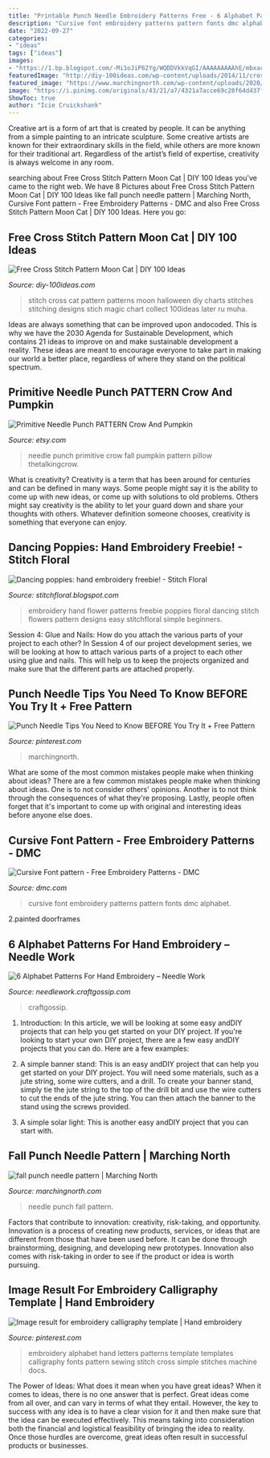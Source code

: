 ```yaml
---
title: "Printable Punch Needle Embroidery Patterns Free - 6 Alphabet Patterns For Hand Embroidery – Needle Work"
description: "Cursive font embroidery patterns pattern fonts dmc alphabet"
date: "2022-09-27"
categories:
- "ideas"
tags: ["ideas"]
images:
- "https://1.bp.blogspot.com/-Mi1oJiP62Yg/WQDDVkkVqGI/AAAAAAAAAhE/mbxacgQtuTMjvIQnAtCiBY1B5vQcpsnBgCEw/s1600/dancing_poppies_freebie.jpg"
featuredImage: "http://diy-100ideas.com/wp-content/uploads/2014/11/cross-stitch-free-pattern-cat-1.jpg"
featured_image: "https://www.marchingnorth.com/wp-content/uploads/2020/09/fall-punch-needle-pattern.jpg"
image: "https://i.pinimg.com/originals/43/21/a7/4321a7acce69c28f64d437f709ad57cc.jpg"
ShowToc: true
author: "Icie Cruickshank"
---
```



Creative art is a form of art that is created by people. It can be anything from a simple painting to an intricate sculpture. Some creative artists are known for their extraordinary skills in the field, while others are more known for their traditional art. Regardless of the artist’s field of expertise, creativity is always welcome in any room.

	

		
searching about Free Cross Stitch Pattern Moon Cat | DIY 100 Ideas you've came to the right web. We have 8 Pictures about Free Cross Stitch Pattern Moon Cat | DIY 100 Ideas like fall punch needle pattern | Marching North, Cursive Font pattern - Free Embroidery Patterns - DMC and also Free Cross Stitch Pattern Moon Cat | DIY 100 Ideas. Here you go:
		
    
## Free Cross Stitch Pattern Moon Cat | DIY 100 Ideas

<img loading=lazy src="http://diy-100ideas.com/wp-content/uploads/2014/11/cross-stitch-free-pattern-cat-1.jpg" onerror="this.onerror=null;this.src='https://tse1.mm.bing.net/th?id=OIP.1r9W6li-tcDomBzVeUVL2wHaHg&amp;pid=15.1';" alt="Free Cross Stitch Pattern Moon Cat | DIY 100 Ideas">

_Source: diy-100ideas.com_

>stitch cross cat pattern patterns moon halloween diy charts stitches stitching designs stich magic chart collect 100ideas later ru muha. 

	

Ideas are always something that can be improved upon andocoded. This is why we have the 2030 Agenda for Sustainable Development, which contains 21 ideas to improve on and make sustainable development a reality. These ideas are meant to encourage everyone to take part in making our world a better place, regardless of where they stand on the political spectrum.

    
## Primitive Needle Punch PATTERN Crow And Pumpkin

<img loading=lazy src="https://img1.etsystatic.com/007/0/5164549/il_570xN.371910317_5ixp.jpg" onerror="this.onerror=null;this.src='https://tse2.mm.bing.net/th?id=OIP.UlB-zyRVuRCDtXXUIvjZDQHaEi&amp;pid=15.1';" alt="Primitive Needle Punch PATTERN Crow And Pumpkin">

_Source: etsy.com_

>needle punch primitive crow fall pumpkin pattern pillow thetalkingcrow. 

	

What is creativity?
Creativity is a term that has been around for centuries and can be defined in many ways. Some people might say it is the ability to come up with new ideas, or come up with solutions to old problems. Others might say creativity is the ability to let your guard down and share your thoughts with others. Whatever definition someone chooses, creativity is something that everyone can enjoy.

    
## Dancing Poppies: Hand Embroidery Freebie! - Stitch Floral

<img loading=lazy src="https://1.bp.blogspot.com/-Mi1oJiP62Yg/WQDDVkkVqGI/AAAAAAAAAhE/mbxacgQtuTMjvIQnAtCiBY1B5vQcpsnBgCEw/s1600/dancing_poppies_freebie.jpg" onerror="this.onerror=null;this.src='https://tse4.mm.bing.net/th?id=OIP.Ojcuglo_31ecUOfSdrk0dgHaJ4&amp;pid=15.1';" alt="Dancing poppies: hand embroidery freebie! - Stitch Floral">

_Source: stitchfloral.blogspot.com_

>embroidery hand flower patterns freebie poppies floral dancing stitch flowers pattern designs easy stitchfloral simple beginners. 

	

Session 4: Glue and Nails: How do you attach the various parts of your project to each other?
In Session 4 of our project development series, we will be looking at how to attach various parts of a project to each other using glue and nails. This will help us to keep the projects organized and make sure that the different parts are attached properly.

    
## Punch Needle Tips You Need To Know BEFORE You Try It + Free Pattern

<img loading=lazy src="https://i.pinimg.com/originals/43/21/a7/4321a7acce69c28f64d437f709ad57cc.jpg" onerror="this.onerror=null;this.src='https://tse1.mm.bing.net/th?id=OIP.ulyss78iwIMXq56Z2AUkUQHaPi&amp;pid=15.1';" alt="Punch Needle Tips You Need to Know BEFORE You Try It + Free Pattern">

_Source: pinterest.com_

>marchingnorth. 

	

What are some of the most common mistakes people make when thinking about ideas?
There are a few common mistakes people make when thinking about ideas. One is to not consider others' opinions. Another is to not think through the consequences of what they're proposing. Lastly, people often forget that it's important to come up with original and interesting ideas before anyone else does.

    
## Cursive Font Pattern - Free Embroidery Patterns - DMC

<img loading=lazy src="https://static1.dmc.com/cache/p/a/pat0050_01_880x1322.jpg" onerror="this.onerror=null;this.src='https://tse1.mm.bing.net/th?id=OIP.sboW50jzmErWbFxA0nybcQHaLI&amp;pid=15.1';" alt="Cursive Font pattern - Free Embroidery Patterns - DMC">

_Source: dmc.com_

>cursive font embroidery patterns pattern fonts dmc alphabet. 

	

2.painted doorframes

    
## 6 Alphabet Patterns For Hand Embroidery – Needle Work

<img loading=lazy src="https://i1.wp.com/needlework.craftgossip.com/files/2020/07/11.jpg?resize=564%2C1248&amp;ssl=1" onerror="this.onerror=null;this.src='https://tse4.mm.bing.net/th?id=OIP.jVPN1aiaga2jSrfwc3z0KgHaQY&amp;pid=15.1';" alt="6 Alphabet Patterns For Hand Embroidery – Needle Work">

_Source: needlework.craftgossip.com_

>craftgossip. 

	

1) Introduction: In this article, we will be looking at some easy andDIY projects that can help you get started on your DIY project.
If you're looking to start your own DIY project, there are a few easy andDIY projects that you can do. Here are a few examples:
1) A simple banner stand: This is an easy andDIY project that can help you get started on your DIY project. You will need some materials, such as a jute string, some wire cutters, and a drill. To create your banner stand, simply tie the jute string to the top of the drill bit and use the wire cutters to cut the ends of the jute string. You can then attach the banner to the stand using the screws provided.

2) A simple solar light: This is another easy andDIY project that you can start with.

    
## Fall Punch Needle Pattern | Marching North

<img loading=lazy src="https://www.marchingnorth.com/wp-content/uploads/2020/09/fall-punch-needle-pattern.jpg" onerror="this.onerror=null;this.src='https://tse4.mm.bing.net/th?id=OIP.0JRk4SAdvL5Xuo98cIm-iwHaEw&amp;pid=15.1';" alt="fall punch needle pattern | Marching North">

_Source: marchingnorth.com_

>needle punch fall pattern. 

	

Factors that contribute to innovation: creativity, risk-taking, and opportunity.
Innovation is a process of creating new products, services, or ideas that are different from those that have been used before. It can be done through brainstorming, designing, and developing new prototypes. Innovation also comes with risk-taking in order to see if the product or idea is worth pursuing.

    
## Image Result For Embroidery Calligraphy Template | Hand Embroidery

<img loading=lazy src="https://i.pinimg.com/736x/09/99/3e/09993e0945eabc27998ae1ec50a11154.jpg" onerror="this.onerror=null;this.src='https://tse1.mm.bing.net/th?id=OIP.-iV6K44qAPTq-C70U0p5aQHaFj&amp;pid=15.1';" alt="Image result for embroidery calligraphy template | Hand embroidery">

_Source: pinterest.com_

>embroidery alphabet hand letters patterns template templates calligraphy fonts pattern sewing stitch cross simple stitches machine docs. 

	

The Power of Ideas: What does it mean when you have great ideas?
When it comes to ideas, there is no one answer that is perfect. Great ideas come from all over, and can vary in terms of what they entail. However, the key to success with any idea is to have a clear vision for it and then make sure that the idea can be executed effectively. This means taking into consideration both the financial and logistical feasibility of bringing the idea to reality. Once those hurdles are overcome, great ideas often result in successful products or businesses.

